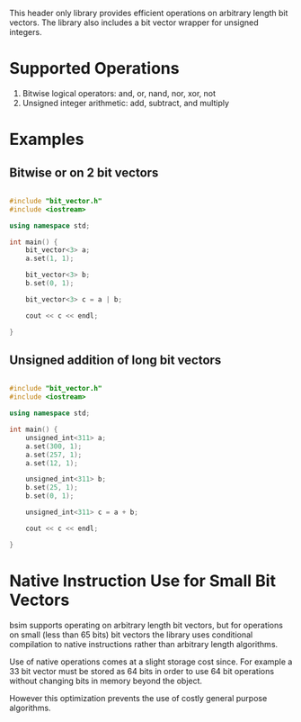 This header only library provides efficient operations on arbitrary length bit
vectors. The library also includes a bit vector wrapper for unsigned integers.

# Supported Operations

1. Bitwise logical operators: and, or, nand, nor, xor, not
2. Unsigned integer arithmetic: add, subtract, and multiply

# Examples

## Bitwise or on 2 bit vectors

```cpp

#include "bit_vector.h"
#include <iostream>

using namespace std;

int main() {
    bit_vector<3> a;
    a.set(1, 1);

    bit_vector<3> b;
    b.set(0, 1);

    bit_vector<3> c = a | b;

    cout << c << endl;

}
```

## Unsigned addition of long bit vectors

```cpp

#include "bit_vector.h"
#include <iostream>

using namespace std;

int main() {
    unsigned_int<311> a;
    a.set(300, 1);
    a.set(257, 1);
    a.set(12, 1);

    unsigned_int<311> b;
    b.set(25, 1);
    b.set(0, 1);

    unsigned_int<311> c = a + b;

    cout << c << endl;

}
```


# Native Instruction Use for Small Bit Vectors

bsim supports operating on arbitrary length bit vectors, but for operations on small (less than 65 bits) bit vectors the library uses conditional compilation to native instructions rather than arbitrary length algorithms.

Use of native operations comes at a slight storage cost since. For example a 33 bit vector must be stored as 64 bits in order to use 64 bit operations without changing bits in memory beyond the object.

However this optimization prevents the use of costly general purpose algorithms.